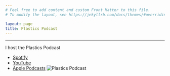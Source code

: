 ```yaml
---
# Feel free to add content and custom Front Matter to this file.
# To modify the layout, see https://jekyllrb.com/docs/themes/#overriding-theme-defaults

layout: page
title: Plastics Podcast
---
```

***
I host the Plastics Podcast
- [Spotify](https://open.spotify.com/show/6mFcaEBDzAQcGklB9cWJCJ?si=6d84b2ef525248f5)
- [YouTube](https://www.youtube.com/@plastics8896/podcasts)
- [Apple Podcasts](https://podcasts.apple.com/us/podcast/plastics/id1725599105)
![Plastics Podcast]({{site.url}}/assets/img/plastics-podcast.png)